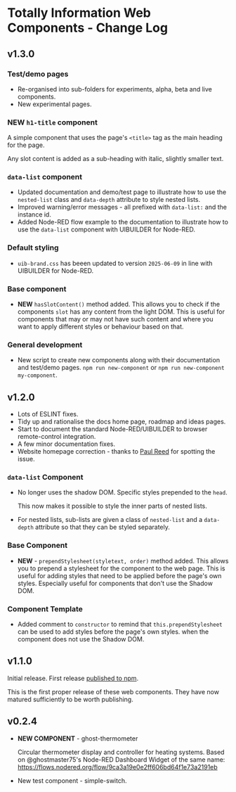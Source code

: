 # Totally Information Web Components - Change Log

## v1.3.0

### Test/demo pages

* Re-organised into sub-folders for experiments, alpha, beta and live components.
* New experimental pages.

### **NEW** `h1-title` component

A simple component that uses the page's `<title>` tag as the main heading for the page.

Any slot content is added as a sub-heading with italic, slightly smaller text.

### `data-list` component

* Updated documentation and demo/test page to illustrate how to use the `nested-list` class and `data-depth` attribute to style nested lists.
* Improved warning/error messages - all prefixed with `data-list:` and the instance id.
* Added Node-RED flow example to the documentation to illustrate how to use the `data-list` component with UIBUILDER for Node-RED.

### Default styling

* `uib-brand.css` has beeen updated to version `2025-06-09` in line with UIBUILDER for Node-RED.

### Base component

- **NEW** `hasSlotContent()` method added. This allows you to check if the components `slot` has any content from the light DOM. This is useful for components that may or may not have such content and where you want to apply different styles or behaviour based on that.

### General development

* New script to create new components along with their documentation and test/demo pages. `npm run new-component` or `npm run new-component my-component`.

## v1.2.0

* Lots of ESLINT fixes.
* Tidy up and rationalise the docs home page, roadmap and ideas pages.
* Start to document the standard Node-RED/UIBUILDER to browser remote-control integration.
* A few minor documentation fixes.
* Website homepage correction - thanks to [Paul Reed](https://github.com/Paul-Reed) for spotting the issue.

### `data-list` Component

* No longer uses the shadow DOM. Specific styles prepended to the `head`.

  This now makes it possible to style the inner parts of nested lists.

* For nested lists, sub-lists are given a class of `nested-list` and a `data-depth` attribute so that they can be styled separately.

### Base Component

* **NEW** - `prependStylesheet(styletext, order)` method added. This allows you to prepend a stylesheet for the component to the web page. This is useful for adding styles that need to be applied before the page's own styles. Especially useful for components that don't use the Shadow DOM.

### Component Template

* Added comment to `constructor` to remind that `this.prependStylesheet` can be used to add styles before the page's own styles. when the component does not use the Shadow DOM.

## v1.1.0

Initial release. First release [published to npm](https://www.npmjs.com/package/@totallyinformation/web-components).

This is the first proper release of these web components. They have now matured sufficiently to be worth publishing.

## v0.2.4

* **NEW COMPONENT** - ghost-thermometer
  
  Circular thermometer display and controller for heating systems. Based on @ghostmaster75's Node-RED Dashboard Widget of the same name: https://flows.nodered.org/flow/9ca3a19e0e2ff606bd64f1e73a2191eb

* New test component - simple-switch.

